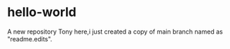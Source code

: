 # hello-world
A new repository
Tony here,i just created a copy of main branch named as "readme.edits".
